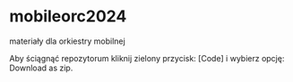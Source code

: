 # mobileorc2024
materiały dla orkiestry mobilnej

Aby ściągnąć repozytorum kliknij zielony przycisk:
[Code]
i wybierz opcję:
Download as zip.
